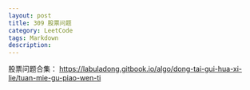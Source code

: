 ```yaml
---
layout: post
title: 309 股票问题
category: LeetCode
tags: Markdown
description:
---
```

股票问题合集：      https://labuladong.gitbook.io/algo/dong-tai-gui-hua-xi-lie/tuan-mie-gu-piao-wen-ti
